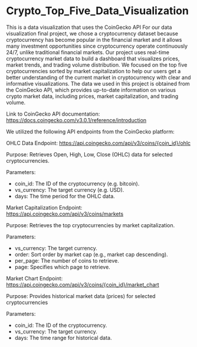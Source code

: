 # Crypto_Top_Five_Data_Visualization
This is a data visualization that uses the CoinGecko API
For our data visualization final project, we chose a cryptocurrency dataset because cryptocurrency has become popular in the financial market and it allows many investment opportunities since cryptocurrency operate continuously 24/7, unlike traditional financial markets. Our project uses real-time cryptocurrency market data to build a dashboard that visualizes prices, market trends, and trading volume distribution. We focused on the top five cryptocurrencies sorted by market capitalization to help our users get a better understanding of the current market in cryptocurrency with clear and informative visualizations.
The data we used in this project is obtained from the CoinGecko API, which provides up-to-date information on various crypto market data, including prices, market capitalization, and trading volume.

Link to CoinGecko API documentation: https://docs.coingecko.com/v3.0.1/reference/introduction

We utilized the following API endpoints from the CoinGecko platform:

OHLC Data Endpoint:
https://api.coingecko.com/api/v3/coins/{coin_id}/ohlc

Purpose: Retrieves Open, High, Low, Close (OHLC) data for selected cryptocurrencies.

Parameters:
- coin_id: The ID of the cryptocurrency (e.g. bitcoin).
- vs_currency: The target currency (e.g. USD).
- days: The time period for the OHLC data.

Market Capitalization Endpoint:
https://api.coingecko.com/api/v3/coins/markets 

Purpose: Retrieves the top cryptocurrencies by market capitalization.

Parameters:
- vs_currency: The target currency.
- order: Sort order by market cap (e.g., market cap descending).
- per_page: The number of coins to retrieve.
- page: Specifies which page to retrieve.

Market Chart Endpoint:
https://api.coingecko.com/api/v3/coins/{coin_id}/market_chart

Purpose: Provides historical market data (prices) for selected cryptocurrencies

Parameters:
- coin_id: The ID of the cryptocurrency.
- vs_currency: The target currency.
- days: The time range for historical data.
